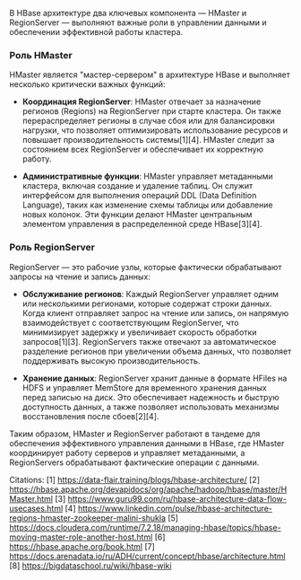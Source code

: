 В HBase архитектуре два ключевых компонента — HMaster и RegionServer — выполняют важные роли в управлении данными и обеспечении эффективной работы кластера.

### Роль HMaster

HMaster является "мастер-сервером" в архитектуре HBase и выполняет несколько критически важных функций:

- **Координация RegionServer**: HMaster отвечает за назначение регионов (Regions) на RegionServer при старте кластера. Он также перераспределяет регионы в случае сбоя или для балансировки нагрузки, что позволяет оптимизировать использование ресурсов и повышает производительность системы[1][4]. HMaster следит за состоянием всех RegionServer и обеспечивает их корректную работу.

- **Административные функции**: HMaster управляет метаданными кластера, включая создание и удаление таблиц. Он служит интерфейсом для выполнения операций DDL (Data Definition Language), таких как изменение схемы таблицы или добавление новых колонок. Эти функции делают HMaster центральным элементом управления в распределенной среде HBase[3][4].

### Роль RegionServer

RegionServer — это рабочие узлы, которые фактически обрабатывают запросы на чтение и запись данных:

- **Обслуживание регионов**: Каждый RegionServer управляет одним или несколькими регионами, которые содержат строки данных. Когда клиент отправляет запрос на чтение или запись, он напрямую взаимодействует с соответствующим RegionServer, что минимизирует задержку и увеличивает скорость обработки запросов[1][3]. RegionServers также отвечают за автоматическое разделение регионов при увеличении объема данных, что позволяет поддерживать высокую производительность.

- **Хранение данных**: RegionServer хранит данные в формате HFiles на HDFS и управляет MemStore для временного хранения данных перед записью на диск. Это обеспечивает надежность и быструю доступность данных, а также позволяет использовать механизмы восстановления после сбоев[2][4].

Таким образом, HMaster и RegionServer работают в тандеме для обеспечения эффективного управления данными в HBase, где HMaster координирует работу серверов и управляет метаданными, а RegionServers обрабатывают фактические операции с данными.

Citations:
[1] https://data-flair.training/blogs/hbase-architecture/
[2] https://hbase.apache.org/devapidocs/org/apache/hadoop/hbase/master/HMaster.html
[3] https://www.guru99.com/ru/hbase-architecture-data-flow-usecases.html
[4] https://www.linkedin.com/pulse/hbase-architecture-regions-hmaster-zookeeper-malini-shukla
[5] https://docs.cloudera.com/runtime/7.2.18/managing-hbase/topics/hbase-moving-master-role-another-host.html
[6] https://hbase.apache.org/book.html
[7] https://docs.arenadata.io/ru/ADH/current/concept/hbase/architecture.html
[8] https://bigdataschool.ru/wiki/hbase-wiki